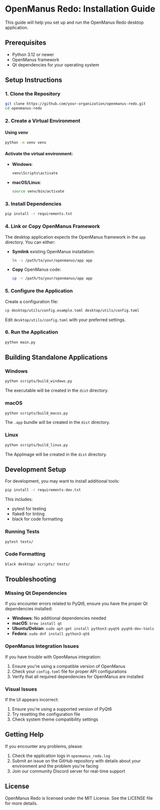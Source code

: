 # OpenManus Redo: Installation Guide

This guide will help you set up and run the OpenManus Redo desktop application.

## Prerequisites

- Python 3.12 or newer
- OpenManus framework
- Qt dependencies for your operating system

## Setup Instructions

### 1. Clone the Repository

```bash
git clone https://github.com/your-organization/openmanus-redo.git
cd openmanus-redo
```

### 2. Create a Virtual Environment

#### Using venv
```bash
python -m venv venv
```

#### Activate the virtual environment:

- **Windows**:
  ```bash
  venv\Scripts\activate
  ```

- **macOS/Linux**:
  ```bash
  source venv/bin/activate
  ```

### 3. Install Dependencies

```bash
pip install -r requirements.txt
```

### 4. Link or Copy OpenManus Framework

The desktop application expects the OpenManus framework in the `app` directory. You can either:

- **Symlink** existing OpenManus installation:
  ```bash
  ln -s /path/to/your/openmanus/app app
  ```

- **Copy** OpenManus code:
  ```bash
  cp -r /path/to/your/openmanus/app app
  ```

### 5. Configure the Application

Create a configuration file:

```bash
cp desktop/utils/config.example.toml desktop/utils/config.toml
```

Edit `desktop/utils/config.toml` with your preferred settings.

### 6. Run the Application

```bash
python main.py
```

## Building Standalone Applications

### Windows

```bash
python scripts/build_windows.py
```

The executable will be created in the `dist` directory.

### macOS

```bash
python scripts/build_macos.py
```

The `.app` bundle will be created in the `dist` directory.

### Linux

```bash
python scripts/build_linux.py
```

The AppImage will be created in the `dist` directory.

## Development Setup

For development, you may want to install additional tools:

```bash
pip install -r requirements-dev.txt
```

This includes:
- pytest for testing
- flake8 for linting
- black for code formatting

### Running Tests

```bash
pytest tests/
```

### Code Formatting

```bash
black desktop/ scripts/ tests/
```

## Troubleshooting

### Missing Qt Dependencies

If you encounter errors related to PyQt6, ensure you have the proper Qt dependencies installed:

- **Windows**: No additional dependencies needed
- **macOS**: `brew install qt`
- **Ubuntu/Debian**: `sudo apt-get install python3-pyqt6 pyqt6-dev-tools`
- **Fedora**: `sudo dnf install python3-qt6`

### OpenManus Integration Issues

If you have trouble with OpenManus integration:

1. Ensure you're using a compatible version of OpenManus
2. Check your `config.toml` file for proper API configurations
3. Verify that all required dependencies for OpenManus are installed

### Visual Issues

If the UI appears incorrect:

1. Ensure you're using a supported version of PyQt6
2. Try resetting the configuration file
3. Check system theme compatibility settings

## Getting Help

If you encounter any problems, please:

1. Check the application logs in `openmanus_redo.log`
2. Submit an issue on the GitHub repository with details about your environment and the problem you're facing
3. Join our community Discord server for real-time support

## License

OpenManus Redo is licensed under the MIT License. See the LICENSE file for more details.

